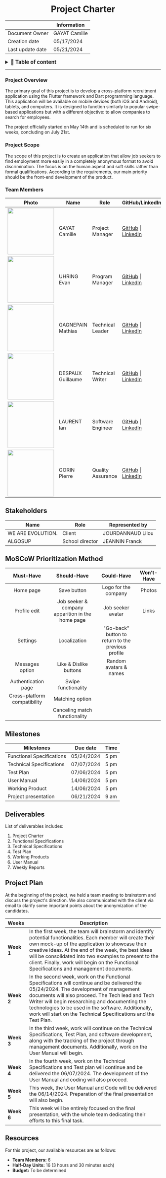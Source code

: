 <h1 align="center">Project Charter</h1>

|           | **Information** |
|---        |---              |
| Document Owner | GAYAT Camille  |
| Creation date | 05/17/2024 |
| Last update date | 05/21/2024 | 

<details>

<summary style="font-size:1.2em; font-weight:bold;">📒 Table of content</summary>

- [Project Overview](#project-overview)
- [Project Scope](#project-scope)
- [Team Members](#team-members)
- [Stakeholders](#stakeholders)
- [MoSCoW Prioritization Method](#moscow-prioritization-method)
- [Milestones](#milestones)
- [Deliverables](#deliverables)
- [Project Plan](#project-plan)
- [Resources](#resources)


</details>

---

### Project Overview

The primary goal of this project is to develop a cross-platform recruitment application using the Flutter framework and Dart programming language. This application will be available on mobile devices (both iOS and Android), tablets, and computers. It is designed to function similarly to popular swipe-based applications but with a different objective: to allow companies to search for employees.

The project officially started on May 14th and is scheduled to run for six weeks, concluding on July 21st.

### Project Scope

The scope of this project is to create an application that allow job seekers to find employment more easily in a completely anonymous format to avoid discrimination. The focus is on the human aspect and soft skills rather than formal qualifications. According to the requirements, our main priority should be the front-end development of the product.

### Team Members

| **Photo** | **Name** | **Role** | **GitHub/LinkedIn** |
|---|---|---|---|
| <img src=https://ca.slack-edge.com/T019N8PRR7W-U05SJQXTQH5-b6f3ceb79e80-192 width="150" height="150">| GAYAT Camille | Project Manager | [GitHub](https://github.com/CamilleGayat) \| [LinkedIn](https://www.linkedin.com/in/camille-g-a89114293/) |
| <img src=https://ca.slack-edge.com/T019N8PRR7W-U05SZB90074-b7d37dd7a063-192 width="150" height="150"> | UHRING Evan | Program Manager | [GitHub](https://github.com/Evan-UHRING) \| [LinkedIn](https://www.linkedin.com/in/evan-uhring-72911b293/) |
| <img src=https://ca.slack-edge.com/T019N8PRR7W-U05T1QG3AKE-faa57959e1b3-192 width="150" height="150"> | GAGNEPAIN Mathias | Technical Leader | [GitHub](https://github.com/MathiasGagnepain) \| [LinkedIn](https://www.linkedin.com/in/mathias-gagnepain-426a131b0/) |
| <img src=https://ca.slack-edge.com/T019N8PRR7W-U05SWDH3MLM-32416239ba9d-192 width="150" height="150"> | DESPAUX Guillaume | Technical Writer | [GitHub](https://github.com/GuillaumeDespaux) \| [LinkedIn](https://www.linkedin.com/in/guillaume-despaux-084b10206/) |
| <img src=https://ca.slack-edge.com/T019N8PRR7W-U05SJQXQHM5-1b3487dfe573-192 width="150" height="150"> | LAURENT Ian | Software Engineer | [GitHub](https://github.com/Ianlaur) \| [LinkedIn](https://www.linkedin.com/in/ian-h-laurent/) |
| <img src=https://ca.slack-edge.com/T019N8PRR7W-U02FHCYEJJD-3f3110d47354-192 width="150" height="150"> | GORIN Pierre | Quality Assurance | [GitHub](https://github.com/Pierre2103) \| [LinkedIn](https://www.linkedin.com/in/pierre-gorin-61a784221/) |

## Stakeholders

| **Name** | **Role** | **Represented by** |
|---        |---       |---       |
| WE ARE EVOLUTION. | Client | JOURDANNAUD Lilou |
| ALGOSUP | School director | JEANNIN Franck |

## MoSCoW Prioritization Method

|        **Must-Have**            |      **Should-Have**             | **Could-Have**           | **Won't-Have** |
| :-------------------------: | :------------------:         | :--------------:     | :--------: |
| Home page                   | Save button                  | Logo for the company | Photos     |
| Profile edit                | Job seeker & company apparition in the home page | Job seeker avatar    | Links      |
| Settings                    | Localization                 | "Go-back" button to return to the previous profile     |            |
| Messages option             | Like & Dislike buttons       | Random avatars & names        |            |
| Authentication page         | Swipe functionality          |               |            |
| Cross-platform compatibility| Matching option              |                     |            |
| | Canceling match functionality | | |

## Milestones

| **Milestones** | **Due date** | **Time** |
|---        |---       |--- |
| Functional Specifications | 05/24/2024 | 5 pm |
| Technical Specifications | 07/07/2024 | 5 pm |
| Test Plan | 07/06/2024 | 5 pm |
| User Manual | 14/06/2024 | 5 pm |
| Working Product | 14/06/2024 | 5 pm |
| Project presentation | 06/21/2024 | 9 am |

## Deliverables

List of deliverables includes:
1. Project Charter
2. Functional Specifications
3. Technical Specifications
4. Test Plan
5. Working Products
6. User Manual
7. Weekly Reports

## Project Plan

At the beginning of the project, we held a team meeting to brainstorm and discuss the project's direction. We also communicated with the client via email to clarify some important points about the anonymization of the candidates.

| **Weeks** | **Description** |
|-----------|-----------------|
| **Week 1** | In the first week, the team will brainstorm and identify potential functionalities. Each member will create their own mock-up of the application to showcase their creative ideas. At the end of the week, the best ideas will be consolidated into two examples to present to the client. Finally, work will begin on the Functional Specifications and management documents. |
| **Week 2** | In the second week, work on the Functional Specifications will continue and be delivered the 05/24/2024. The development of management documents will also proceed. The Tech lead and Tech Writer will begin researching and documenting the technologies to be used in the software. Additionally, work will start on the Technical Specifications and the Test Plan. |
| **Week 3** | In the third week, work will continue on the Technical Specifications, Test Plan, and software development, along with the tracking of the project through management documents. Additionally, work on the User Manual will begin. |
| **Week 4** | In the fourth week, work on the Technical Specifications and Test plan will continue and be delivered the 06/07/2024. The development of the User Manual and coding will also proceed. |
| **Week 5** | This week, the User Manual and Code will be delivered the 06/14/2024. Preparation of the final presentation will also begin. |
| **Week 6** | This week will be entirely focused on the final presentation, with the whole team dedicating their efforts to this final task. |

## Resources

For this project, our available resources are as follows:
- **Team Members:** 6
- **Half-Day Units:** 16 (3 hours and 30 minutes each)
- **Budget:** To be determined
